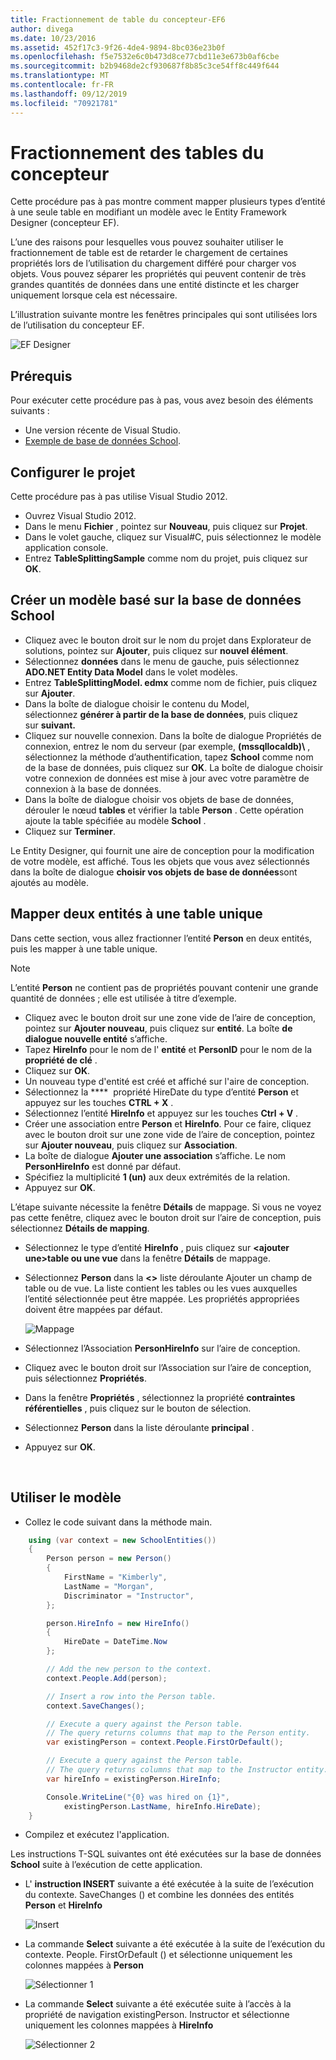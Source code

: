 ```yaml
---
title: Fractionnement de table du concepteur-EF6
author: divega
ms.date: 10/23/2016
ms.assetid: 452f17c3-9f26-4de4-9894-8bc036e23b0f
ms.openlocfilehash: f5e7532e6c0b473d8ce77cbd11e3e673b0af6cbe
ms.sourcegitcommit: b2b9468de2cf930687f8b85c3ce54ff8c449f644
ms.translationtype: MT
ms.contentlocale: fr-FR
ms.lasthandoff: 09/12/2019
ms.locfileid: "70921781"
---
```

# <a name="designer-table-splitting"></a>Fractionnement des tables du concepteur
Cette procédure pas à pas montre comment mapper plusieurs types d’entité à une seule table en modifiant un modèle avec le Entity Framework Designer (concepteur EF).

L’une des raisons pour lesquelles vous pouvez souhaiter utiliser le fractionnement de table est de retarder le chargement de certaines propriétés lors de l’utilisation du chargement différé pour charger vos objets. Vous pouvez séparer les propriétés qui peuvent contenir de très grandes quantités de données dans une entité distincte et les charger uniquement lorsque cela est nécessaire.

L’illustration suivante montre les fenêtres principales qui sont utilisées lors de l’utilisation du concepteur EF.

![EF Designer](~/ef6/media/efdesigner.png)

## <a name="prerequisites"></a>Prérequis

Pour exécuter cette procédure pas à pas, vous avez besoin des éléments suivants :

- Une version récente de Visual Studio.
- [Exemple de base de données School](~/ef6/resources/school-database.md).

## <a name="set-up-the-project"></a>Configurer le projet

Cette procédure pas à pas utilise Visual Studio 2012.

-   Ouvrez Visual Studio 2012.
-   Dans le menu **Fichier** , pointez sur **Nouveau**, puis cliquez sur **Projet**.
-   Dans le volet gauche, cliquez sur Visual\#C, puis sélectionnez le modèle application console.
-   Entrez **TableSplittingSample** comme nom du projet, puis cliquez sur **OK**.

## <a name="create-a-model-based-on-the-school-database"></a>Créer un modèle basé sur la base de données School

-   Cliquez avec le bouton droit sur le nom du projet dans Explorateur de solutions, pointez sur **Ajouter**, puis cliquez sur **nouvel élément**.
-   Sélectionnez **données** dans le menu de gauche, puis sélectionnez **ADO.NET Entity Data Model** dans le volet modèles.
-   Entrez **TableSplittingModel. edmx** comme nom de fichier, puis cliquez sur **Ajouter**.
-   Dans la boîte de dialogue choisir le contenu du Model, sélectionnez **générer à partir de la base de données**, puis cliquez sur **suivant.**
-   Cliquez sur nouvelle connexion. Dans la boîte de dialogue Propriétés de connexion, entrez le nom du serveur (par exemple, **(mssqllocaldb)\\** , sélectionnez la méthode d’authentification, tapez **School** comme nom de la base de données, puis cliquez sur **OK**.
    La boîte de dialogue choisir votre connexion de données est mise à jour avec votre paramètre de connexion à la base de données.
-   Dans la boîte de dialogue choisir vos objets de base de données, dérouler le nœud **tables** et vérifier la table **Person** . Cette opération ajoute la table spécifiée au modèle **School** .
-   Cliquez sur **Terminer**.

Le Entity Designer, qui fournit une aire de conception pour la modification de votre modèle, est affiché. Tous les objets que vous avez sélectionnés dans la boîte de dialogue **choisir vos objets de base de données**sont ajoutés au modèle.

## <a name="map-two-entities-to-a-single-table"></a>Mapper deux entités à une table unique

Dans cette section, vous allez fractionner l’entité **Person** en deux entités, puis les mapper à une table unique.

> [!NOTE]
> L’entité **Person** ne contient pas de propriétés pouvant contenir une grande quantité de données ; elle est utilisée à titre d’exemple.

-   Cliquez avec le bouton droit sur une zone vide de l’aire de conception, pointez sur **Ajouter nouveau**, puis cliquez sur **entité**.
    La boîte **de dialogue nouvelle entité** s’affiche.
-   Tapez **HireInfo** pour le nom de l' **entité** et **PersonID** pour le nom de la **propriété de clé** .
-   Cliquez sur **OK**.
-   Un nouveau type d'entité est créé et affiché sur l'aire de conception.
-   Sélectionnez la ****  propriété HireDate du type d’entité **Person** et appuyez sur les touches **CTRL + X** .
-   Sélectionnez l’entité **HireInfo** et appuyez sur les touches **Ctrl + V** .
-   Créer une association entre **Person** et **HireInfo**. Pour ce faire, cliquez avec le bouton droit sur une zone vide de l’aire de conception, pointez sur **Ajouter nouveau**, puis cliquez sur **Association**.
-   La boîte de dialogue **Ajouter une association** s’affiche. Le nom **PersonHireInfo** est donné par défaut.
-   Spécifiez la multiplicité **1 (un)** aux deux extrémités de la relation.
-   Appuyez sur **OK**.

L’étape suivante nécessite la fenêtre **Détails** de mappage. Si vous ne voyez pas cette fenêtre, cliquez avec le bouton droit sur l’aire de conception, puis sélectionnez **Détails de mapping**.

-   Sélectionnez le type d’entité **HireInfo** , puis cliquez sur **&lt;ajouter une&gt;table ou une vue** dans la fenêtre **Détails** de mappage.
-   Sélectionnez **Person** dans la  **&lt;&gt;** liste déroulante Ajouter un champ de table ou de vue. La liste contient les tables ou les vues auxquelles l’entité sélectionnée peut être mappée.
    Les propriétés appropriées doivent être mappées par défaut.

    ![Mappage](~/ef6/media/mapping.png)

-   Sélectionnez l’Association **PersonHireInfo** sur l’aire de conception.
-   Cliquez avec le bouton droit sur l’Association sur l’aire de conception, puis sélectionnez **Propriétés**.
-   Dans la fenêtre **Propriétés** , sélectionnez la propriété **contraintes référentielles** , puis cliquez sur le bouton de sélection.
-   Sélectionnez **Person** dans la liste déroulante **principal** .
-   Appuyez sur **OK**.

 

## <a name="use-the-model"></a>Utiliser le modèle

-   Collez le code suivant dans la méthode main.

``` csharp
    using (var context = new SchoolEntities())
    {
        Person person = new Person()
        {
            FirstName = "Kimberly",
            LastName = "Morgan",
            Discriminator = "Instructor",
        };

        person.HireInfo = new HireInfo()
        {
            HireDate = DateTime.Now
        };

        // Add the new person to the context.
        context.People.Add(person);

        // Insert a row into the Person table.  
        context.SaveChanges();

        // Execute a query against the Person table.
        // The query returns columns that map to the Person entity.
        var existingPerson = context.People.FirstOrDefault();

        // Execute a query against the Person table.
        // The query returns columns that map to the Instructor entity.
        var hireInfo = existingPerson.HireInfo;

        Console.WriteLine("{0} was hired on {1}",
            existingPerson.LastName, hireInfo.HireDate);
    }
```
-   Compilez et exécutez l'application.

Les instructions T-SQL suivantes ont été exécutées sur la base de données **School** suite à l’exécution de cette application. 

-   L' **instruction INSERT** suivante a été exécutée à la suite de l’exécution du contexte. SaveChanges () et combine les données des entités **Person** et **HireInfo**

    ![Insert](~/ef6/media/insert.png)

-   La commande **Select** suivante a été exécutée à la suite de l’exécution du contexte. People. FirstOrDefault () et sélectionne uniquement les colonnes mappées à **Person**

    ![Sélectionner 1](~/ef6/media/select1.png)

-   La commande **Select** suivante a été exécutée suite à l’accès à la propriété de navigation existingPerson. Instructor et sélectionne uniquement les colonnes mappées à **HireInfo**

    ![Sélectionner 2](~/ef6/media/select2.png)
